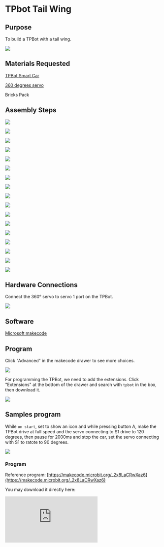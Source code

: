 ﻿---
sidebar_position: 11
sidebar_label: TPbot Tail Wing
---

# TPbot Tail Wing

## Purpose

To build a TPBot with a tail wing.


![](https://wiki-media-ef.oss-cn-hongkong.aliyuncs.com//images/tpbot-brick-expansion-case-11-01.png)

## Materials Requested


[TPBot Smart Car](https://www.elecfreaks.com/tpbot.html)

[360 degrees servo](https://www.elecfreaks.com/geekservo-2kg-360-degrees-compatible-with-lego.html)

Bricks Pack



## Assembly Steps

![](https://wiki-media-ef.oss-cn-hongkong.aliyuncs.com//images/tpbot-brick-expansion-step-11-01.png)

![](https://wiki-media-ef.oss-cn-hongkong.aliyuncs.com//images/tpbot-brick-expansion-step-11-02.png)

![](https://wiki-media-ef.oss-cn-hongkong.aliyuncs.com//images/tpbot-brick-expansion-step-11-03.png)

![](https://wiki-media-ef.oss-cn-hongkong.aliyuncs.com//images/tpbot-brick-expansion-step-11-04.png)

![](https://wiki-media-ef.oss-cn-hongkong.aliyuncs.com//images/tpbot-brick-expansion-step-11-05.png)

![](https://wiki-media-ef.oss-cn-hongkong.aliyuncs.com//images/tpbot-brick-expansion-step-11-06.png)

![](https://wiki-media-ef.oss-cn-hongkong.aliyuncs.com//images/tpbot-brick-expansion-step-11-07.png)

![](https://wiki-media-ef.oss-cn-hongkong.aliyuncs.com//images/tpbot-brick-expansion-step-11-08.png)

![](https://wiki-media-ef.oss-cn-hongkong.aliyuncs.com//images/tpbot-brick-expansion-step-11-09.png)

![](https://wiki-media-ef.oss-cn-hongkong.aliyuncs.com//images/tpbot-brick-expansion-step-11-10.png)

![](https://wiki-media-ef.oss-cn-hongkong.aliyuncs.com//images/tpbot-brick-expansion-step-11-11.png)

![](https://wiki-media-ef.oss-cn-hongkong.aliyuncs.com//images/tpbot-brick-expansion-step-11-12.png)

![](https://wiki-media-ef.oss-cn-hongkong.aliyuncs.com//images/tpbot-brick-expansion-step-11-13.png)

![](https://wiki-media-ef.oss-cn-hongkong.aliyuncs.com//images/tpbot-brick-expansion-step-11-14.png)

![](https://wiki-media-ef.oss-cn-hongkong.aliyuncs.com//images/tpbot-brick-expansion-step-11-15.png)

![](https://wiki-media-ef.oss-cn-hongkong.aliyuncs.com//images/tpbot-brick-expansion-step-11-16.png)

![](https://wiki-media-ef.oss-cn-hongkong.aliyuncs.com//images/tpbot-brick-expansion-step-11-17.png)

## Hardware Connections

Connect the 360° servo to servo 1 port on the TPBot.

![](https://wiki-media-ef.oss-cn-hongkong.aliyuncs.com//images/tpbot-brick-expansion-case-01-02.png)


## Software

[Microsoft makecode](https://makecode.microbit.org/#)


## Program



Click "Advanced" in the makecode drawer to see more choices.

![](https://wiki-media-ef.oss-cn-hongkong.aliyuncs.com//images/tpbot-brick-expansion-case-01-03.png)

For programming the TPBot, we need to add the extensions. Click "Extensions" at the bottom of the drawer and search with `tpbot` in the box, then download it.

![](https://wiki-media-ef.oss-cn-hongkong.aliyuncs.com//images/tpbot-brick-expansion-case-01-04.png)


## Samples program

While `on start`, set to show an icon and while pressing button A,  make the TPBot drive at full speed and the servo connecting to S1 drive to 120 degrees, then pause for 2000ms and stop the car, set the servo connecting with S1 to ratote to 90 degrees.

![](https://wiki-media-ef.oss-cn-hongkong.aliyuncs.com//images/tpbot-brick-expansion-case-11-05.png)


### Program

Reference program: [https://makecode.microbit.org/_2x8LaCRwXaz6](https://makecode.microbit.org/_2x8LaCRwXaz6)

You may download it directly here:

<div
    style={{
        position: 'relative',
        paddingBottom: '60%',
        overflow: 'hidden',
    }}
>
    <iframe
        src="https://makecode.microbit.org/_2x8LaCRwXaz6"
        frameborder="0"
        sandbox="allow-popups allow-forms allow-scripts allow-same-origin"
        style={{
            position: 'absolute',
            width: '100%',
            height: '100%',
        }}
    />
</div>

## Conclusion

While pressing button A, the cart moves forward and the tail wing raises up, after two seconds, the cart stops moving the the wing lies down.
